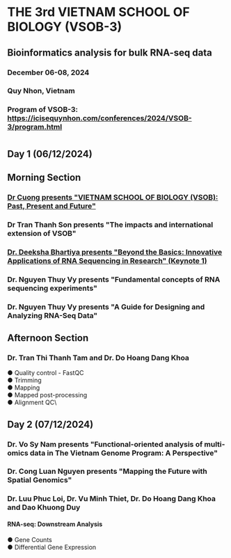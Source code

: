# THE 3rd VIETNAM SCHOOL OF BIOLOGY (VSOB-3)
## Bioinformatics analysis for bulk RNA-seq data
### December 06-08, 2024 
### Quy Nhon, Vietnam
### Program of VSOB-3: https://icisequynhon.com/conferences/2024/VSOB-3/program.html

#
## Day 1 (06/12/2024)
## Morning Section
### [**Dr Cuong presents "VIETNAM SCHOOL OF BIOLOGY (VSOB): Past, Present and Future"**](https://github.com/luuloi/VSOB3_bulk_RNA-seq/blob/d29ef639ea3bae0c557753d6c8d4ef70033b8224/Day1_20241206/VSOB-intro_Dr_Cuong.pdf)
### Dr Tran Thanh Son presents "The impacts and international extension of VSOB"
### [**Dr. Deeksha Bhartiya presents "Beyond the Basics: Innovative Applications of RNA Sequencing in Research" (Keynote 1)**](https://github.com/luuloi/VSOB3_bulk_RNA-seq/blob/d29ef639ea3bae0c557753d6c8d4ef70033b8224/Day1_20241206/)
### Dr. Nguyen Thuy Vy presents "Fundamental concepts of RNA sequencing experiments"
### Dr. Nguyen Thuy Vy presents "A Guide for Designing and Analyzing RNA-Seq Data"
## Afternoon Section
### Dr. Tran Thi Thanh Tam and Dr. Do Hoang Dang Khoa
● Quality control - FastQC\
● Trimming\
● Mapping\
● Mapped post-processing\
● Alignment QC\
###
## Day 2 (07/12/2024)
### Dr. Vo Sy Nam presents "Functional-oriented analysis of multi-omics data in The Vietnam Genome Program: A Perspective"
### Dr. Cong Luan Nguyen presents "Mapping the Future with Spatial Genomics"
### Dr. Luu Phuc Loi, Dr. Vu Minh Thiet, Dr. Do Hoang Dang Khoa and Dao Khuong Duy
#### RNA-seq: Downstream Analysis
● Gene Counts\
● Differential Gene Expression

